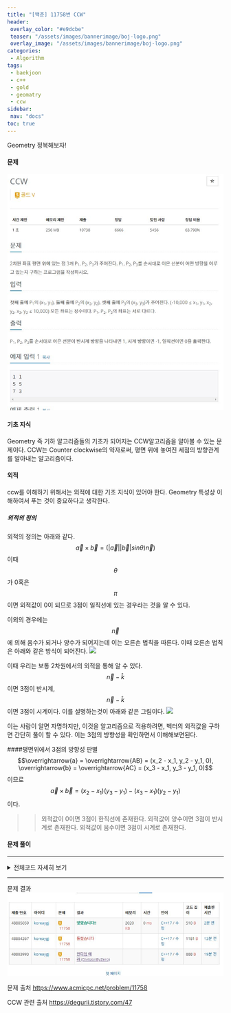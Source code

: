 ```yaml
---
title: "[백준] 11758번 CCW"
header:
 overlay_color: "#e9dcbe"
 teaser: "/assets/images/bannerimage/boj-logo.png"
 overlay_image: "/assets/images/bannerimage/boj-logo.png"
categories:
 - Algorithm
tags:
 - baekjoon
 - c++
 - gold
 - geomatry
 - ccw
sidebar:
 nav: "docs"
toc: true
---
```


Geometry 정복해보자!

#### 문제
[![11758.cpp](/assets/images/algorithm/baekjoon/gold/bj11758/problem.jpg)](https://www.acmicpc.net/problem/11758)
 
#### 기초 지식
 Geometry 즉 기하 알고리즘들의 기초가 되어지는 CCW알고리즘을 알아볼 수 있는 문제이다. CCW는 Counter clockwise의 약자로써, 평면 위에 놓여진 세점의 방향관계를 알아내는 알고리즘이다.

#### 외적
 ccw를 이해하기 위해서는 외적에 대한 기초 지식이 있어야 한다. Geometry 특성상 이해하여서 푸는 것이 중요하다고 생각한다.

##### 외적의 정의
 외적의 정의는 아래와 같다.
$$\overrightarrow{a}\times \overrightarrow{b}=(\vert\overrightarrow{a}\vert\vert\overrightarrow{b}\vert sin\theta)\overrightarrow{n})$$
이때  $$\theta$$가 0혹은 $$\pi$$이면 외적값이 0이 되므로 3점이 일직선에 있는 경우라는 것을 알 수 있다.

이외의 경우에는 $$\overrightarrow{n}$$ 에 의해 음수가 되거나 양수가 되어지는데 이는 오른손 법칙을 따른다. 이때 오른손 법칙은 아래와 같은 방식이 되어진다.
![](https://dbscthumb-phinf.pstatic.net/4447_000_1/20180117211628996_JDI0BLJ3N.jpg/%25EC%2598%25A4%25.jpg?type=w450_fst_n&autoRotate=true)

이때 우리는 보통 2차원에서의 외적을 통해 알 수 있다.
$$\overrightarrow{n} - \hat{k}$$ 이면 3점이 반시계,
$$\overrightarrow{n} - \hat{k}$$ 이면 3점이 시계이다.
이를 설명하는것이 아래와 같은 그림이다.
![](https://img1.daumcdn.net/thumb/R1280x0/?scode=mtistory2&fname=https%3A%2F%2Ft1.daumcdn.net%2Fcfile%2Ftistory%2F99A92E505B69E7DE1A)

이는 사람이 알면 자명하지만, 이것을 알고리즘으로 적용하려면, 벡터의 외적값을 구하면 간단히 풀이 할 수 있다. 이는 3점의 방향성을 확인하면서 이해해보면된다.

####평면위에서 3점의 방향성 판별
$$\overrightarrow{a} = \overrightarrow{AB} = (x_2 - x_1, y_2 - y_1, 0), \overrightarrow{b} = \overrightarrow{AC} = (x_3 - x_1, y_3 - y_1, 0)$$ 이므로
$$\overrightarrow{a}\times \overrightarrow{b} = (x_2 - x_1)(y_3 - y_1) - (x_3 - x_1)(y_2 - y_1)$$ 이다.
>>외적값이 0이면 3점이 한직선에 존재한다.
>>외적값이 양수이면 3점이 반시계로 존재한다.
>>외적값이 음수이면 3점이 시계로 존재한다.

#### 문제 풀이


 -------

 <details>
 <summary>전체코드 자세히 보기</summary>
 <div markdown="1">

```cpp
#include <iostream>
#include <vector>
#include <algorithm>
using namespace std;
int ccw(vector<pair<int, int>> p)
{
    return (p[1].first - p[0].first) * (p[2].second - p[0].second) - (p[1].second -p[0].second) * (p[2].first - p[0].first);
}
int main(void){
    vector<pair<int, int>> p(3, {0, 0});
    for(int i = 0; i < 3; i++)
        cin >> p[i].first >> p[i].second;
    if(ccw(p) >0)
        cout << "1\n";
    else if(ccw(p) == 0)
        cout << "0\n";
    else
        cout << "-1\n";
    return 0;
}
 ```
 </div>
 </details>

------


문제 결과
![result](/assets/images/algorithm/baekjoon/gold/bj11758/result.jpg)

문제 출처
<https://www.acmicpc.net/problem/11758>

CCW 관련 출처
<https://degurii.tistory.com/47>